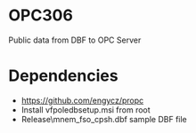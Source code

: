 # OPC306
Public data from DBF to OPC Server 
# Dependencies
* https://github.com/engycz/propc
* Install vfpoledbsetup.msi from root
* Release\mnem_fso_cpsh.dbf sample DBF file
